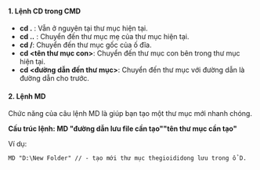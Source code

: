 #### 1. Lệnh CD trong CMD
-   **cd .** : Vẫn ở nguyên tại thư mục hiện tại.
-   **cd ..** : Chuyển đến thư mục mẹ của thư mục hiện tại.
-   **cd /**: Chuyển đến thư mục gốc của ố đĩa.
-   **cd <tên thư mục con>**: Chuyển đến thư mục con bên trong thư mục hiện tại.
-   **cd <đường dẫn đến thư mục>**: Chuyển đến thư mục với đường dẫn là đường dẫn cho trước.

#### 2. Lệnh MD
Chức năng của câu lệnh MD là giúp bạn tạo một thư mục mới nhanh chóng.

**Cấu trúc lệnh: MD "đường dẫn lưu file cần tạo"\"tên thư mục cần tạo"**

Ví dụ: 
````md
MD "D:\New Folder" // - tạo mới thư mục thegioididong lưu trong ổ D.
````
